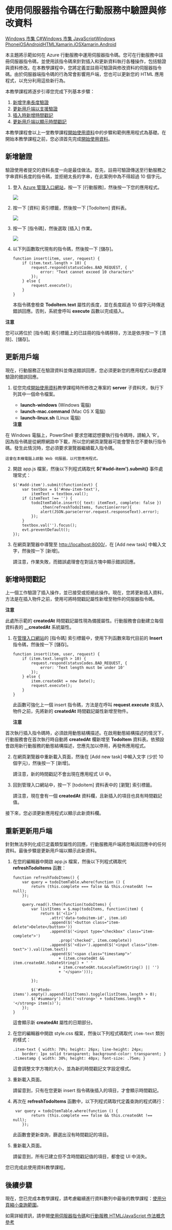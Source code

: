 <properties linkid="develop-mobile-tutorials-validate-modify-and-augment-data-html" urlDisplayName="Validate Data - HTML5" pageTitle="User server scripts to validate and modify data (HTML 5) | Mobile Dev Center" metaKeywords="" description="Learn how to validate and modify data sent using server scripts from your HTML app." metaCanonical="" services="" documentationCenter="Mobile" title="Validate and modify data in Mobile Services by using server scripts" authors="glenga" solutions="" manager="" editor="" />

<tags ms.service="mobile-services" ms.workload="mobile" ms.tgt_pltfrm="mobile-html" ms.devlang="javascript" ms.topic="article" ms.date="01/01/1900" ms.author="glenga" />

# 使用伺服器指令碼在行動服務中驗證與修改資料

<div class="dev-center-tutorial-selector sublanding"> 
<a href="/zh-tw/develop/mobile/tutorials/validate-modify-and-augment-data-dotnet" title="Windows 市集 C#">Windows 市集 C#</a><a href="/zh-tw/develop/mobile/tutorials/validate-modify-and-augment-data-js" title="Windows 市集 JavaScript">Windows 市集 JavaScript</a><a href="/zh-tw/develop/mobile/tutorials/validate-modify-and-augment-data-wp8" title="Windows Phone">Windows Phone</a><a href="/zh-tw/develop/mobile/tutorials/validate-modify-and-augment-data-ios" title="iOS">iOS</a><a href="/zh-tw/develop/mobile/tutorials/validate-modify-and-augment-data-android" title="Android">Android</a><a href="/zh-tw/develop/mobile/tutorials/validate-modify-and-augment-data-html" title="HTML" class="current">HTML</a><a href="/zh-tw/develop/mobile/tutorials/validate-modify-and-augment-data-xamarin-ios" title="Xamarin.iOS">Xamarin.iOS</a><a href="/zh-tw/develop/mobile/tutorials/validate-modify-and-augment-data-xamarin-android" title="Xamarin.Android" class="current">Xamarin.Android</a>
</div>

本主題將示範如何在 Azure 行動服務中運用伺服器指令碼。您可在行動服務中註冊伺服器指令碼，並使用該指令碼來針對插入和更新資料執行各種操作，包括驗證與資料修改。在本教學課程中，您將定義並註冊可驗證與修改資料的伺服器指令碼。由於伺服器端指令碼的行為常會影響用戶端，您也可以更新您的 HTML 應用程式，以充分利用這些新行為。

本教學課程將逐步引導您完成下列基本步驟：

1.  [新增字串長度驗證][新增字串長度驗證]
2.  [更新用戶端以支援驗證][更新用戶端以支援驗證]
3.  [插入時新增時間戳記][插入時新增時間戳記]
4.  [更新用戶端以顯示時間戳記][更新用戶端以顯示時間戳記]

本教學課程會以上一堂教學課程[開始使用資料][開始使用資料]中的步驟和範例應用程式為基礎。在開始本教學課程之前，您必須首先完成[開始使用資料][開始使用資料]。

## <a name="string-length-validation"></a>新增驗證

驗證使用者提交的資料長度一向是最佳做法。首先，註冊可驗證傳送至行動服務之字串資料長度的指令碼，並拒絕太長的字串，在此案例中為不得超過 10 個字元。

1.  登入 [Azure 管理入口網站][Azure 管理入口網站]，按一下 [行動服務]，然後按一下您的應用程式。

    ![][0]

2.  按一下 [資料] 索引標籤，然後按一下 [TodoItem] 資料表。

    ![][1]

3.  按一下 [指令碼]，然後選取 [插入] 作業。

    ![][2]

4.  以下列函數取代現有的指令碼，然後按一下 [儲存]。

        function insert(item, user, request) {
            if (item.text.length > 10) {
                request.respond(statusCodes.BAD_REQUEST, {
                    error: "Text cannot exceed 10 characters"
                });
            } else {
                request.execute();
            }
        }

    本指令碼會檢查 **TodoItem.text** 屬性的長度，並在長度超過 10 個字元時傳送錯誤回應。否則，系統會呼叫 **execute** 函數以完成插入。

    <div class="dev-callout"> 
<b>注意</b> 
<p>您可以將位於 [指令碼] 索引標籤上的已註冊的指令碼移除，方法是依序按一下 [清除]、[儲存]。</p></div>

## <a name="update-client-validation"></a>更新用戶端

現在，行動服務正在驗證資料並傳送錯誤回應，您必須更新您的應用程式以便處理驗證的錯誤回應。

1.  從您完成[開始使用資料][開始使用資料]教學課程時所修改之專案的 **server** 子資料夾，執行下列其中一個命令檔案。

    -   **launch-windows** (Windows 電腦)
    -   **launch-mac.command** (Mac OS X 電腦)
    -   **launch-linux.sh** (Linux 電腦)

    <div class="dev-callout"><b>注意</b>
<p>在 Windows 電腦上，PowerShell 要求您確認想要執行指令碼時，請輸入 'R'。因為指令碼是從網際網路中下載，所以您的網頁瀏覽器可能會警告您不要執行指令碼。發生此情況時，您必須要求瀏覽器繼續載入指令碼。</p>
</div>

    這會在本機電腦上啟動 Web 伺服器，以代管應用程式。

2.  開啟 app.js 檔案，然後以下列程式碼取代 **$('\#add-item').submit()** 事件處理常式：

        $('#add-item').submit(function(evt) {
            var textbox = $('#new-item-text'),
                itemText = textbox.val();
            if (itemText !== '') {
                todoItemTable.insert({ text: itemText, complete: false })
                    .then(refreshTodoItems, function(error){
                    alert(JSON.parse(error.request.responseText).error);
                });
            }
            textbox.val('').focus();
            evt.preventDefault();
        });

3.  在網頁瀏覽器中導覽至 <http://localhost:8000/>，在 [Add new task] 中輸入文字，然後按一下 [新增]。

    請注意，作業失敗，而錯誤處理會在對話方塊中顯示錯誤回應。

## <a name="add-timestamp"></a>新增時間戳記

上一個工作驗證了插入操作，並已接受或拒絕此操作。現在，您將更新插入資料，方法是在插入物件之前，使用可將時間戳記屬性新增至物件的伺服器指令碼。

<div class="dev-callout"><b>注意</b>
<p>此處所示範的 <b>createdAt</b> 時間戳記屬性現為備援屬性。行動服務會自動建立每個資料表的 <b>__createdAt</b> 系統屬性。</p>
</div>

1.  在[管理入口網站][Azure 管理入口網站]的 [指令碼] 索引標籤中，使用下列函數來取代目前的 **Insert** 指令碼，然後按一下 [儲存]。

        function insert(item, user, request) {
            if (item.text.length > 10) {
                request.respond(statusCodes.BAD_REQUEST, {
                    error: 'Text length must be under 10'
                });
            } else {
                item.createdAt = new Date();
                request.execute();
            }
        }

    此函數可強化上一個 insert 指令碼，方法是在呼叫 **request**.**execute** 來插入物件之前，先將新的 **createdAt** 時間戳記屬性新增至物件。

    <div class="dev-callout"><b>注意</b>
<p>首次執行插入指令碼時，必須啟用動態結構描述。在啟用動態結構描述的情況下，行動服務會在首次執行時自動將 <strong>createdAt</strong> 欄新增至 <strong>TodoItem</strong> 資料表。依預設會啟用新行動服務的動態結構描述，您應先加以停用，再發佈應用程式。</p>
</div>

2.  在網頁瀏覽器中重新載入頁面，然後在 [Add new task] 中輸入文字 (少於 10 個字元)，然後按一下 [新增]。

    請注意，新的時間戳記不會出現在應用程式 UI 中。

3.  回到管理入口網站中，按一下 [todoitem] 資料表中的 [瀏覽] 索引標籤。

    請注意，現在會有一個 **createdAt** 資料欄，且新插入的項目也具有時間戳記值。

接下來，您必須更新應用程式以顯示此新資料欄。

## <a name="update-client-timestamp"></a>重新更新用戶端

針對無法序列化成已定義類型屬性的回應，行動服務用戶端將忽略該回應中的任何資料。最後步驟是更新用戶端以顯示此新資料。

1.  在您的編輯器中開啟 app.js 檔案，然後以下列程式碼取代 **refreshTodoItems** 函數：

        function refreshTodoItems() {
            var query = todoItemTable.where(function () {
                return (this.complete === false && this.createdAt !== null);
            });

            query.read().then(function(todoItems) {
                var listItems = $.map(todoItems, function(item) {
                    return $('<li>')
                        .attr('data-todoitem-id', item.id)
                        .append($('<button class="item-delete">Delete</button>'))
                        .append($('<input type="checkbox" class="item-complete">')
                            .prop('checked', item.complete))
                        .append($('<div>').append($('<input class="item-text">').val(item.text))
                        .append($('<span class="timestamp">' 
                            + (item.createdAt && item.createdAt.toDateString() + ' '
                            + item.createdAt.toLocaleTimeString() || '') 
                            + '</span>')));

                });

                $('#todo-items').empty().append(listItems).toggle(listItems.length > 0);
                $('#summary').html('<strong>' + todoItems.length + '</strong> item(s)');
            });
        }

    這會顯示新 **createdAt** 屬性的日期部分。

2.  在您的編輯器中開啟 style.css 檔案，然後以下列程式碼取代 `item-text` 類別的樣式：

        .item-text { width: 70%; height: 26px; line-height: 24px; 
            border: 1px solid transparent; background-color: transparent; }
        .timestamp { width: 30%; height: 40px; font-size: .75em; }

    這會調整文字方塊的大小，並為新的時間戳記文字設定樣式。

3.  重新載入頁面。

    請留意到，只有在您更新 insert 指令碼後插入的項目，才會顯示時間戳記。

4.  再次在 **refreshTodoItems** 函數中，以下列程式碼取代定義查詢的程式碼行：

         var query = todoItemTable.where(function () {
                return (this.complete === false && this.createdAt !== null);
            });

    此函數會更新查詢，篩選出沒有時間戳記的項目。

5.  重新載入頁面。

    請留意到，所有已建立但不含時間戳記值的項目，都會從 UI 中消失。

您已完成此使用資料教學課程。

## <a name="next-steps"> </a>後續步驟

現在，您已完成本教學課程，請考慮繼續進行資料數列中最後的教學課程：[使用分頁縮小查詢範圍][使用分頁縮小查詢範圍]。

如需詳細資訊，請參閱[使用伺服器指令碼][使用伺服器指令碼]和[行動服務 HTML/JavaScript 作法概念參考][行動服務 HTML/JavaScript 作法概念參考]

 
 


  [新增字串長度驗證]: #string-length-validation
  [更新用戶端以支援驗證]: #update-client-validation
  [插入時新增時間戳記]: #add-timestamp
  [更新用戶端以顯示時間戳記]: #update-client-timestamp
  [開始使用資料]: /zh-tw/develop/mobile/tutorials/get-started-with-data-html
  [Azure 管理入口網站]: https://manage.windowsazure.com/
  [0]: ./media/mobile-services-html-validate-modify-data-server-scripts/mobile-services-selection.png
  [1]: ./media/mobile-services-html-validate-modify-data-server-scripts/mobile-portal-data-tables.png
  [2]: ./media/mobile-services-html-validate-modify-data-server-scripts/mobile-insert-script-users.png
  [使用分頁縮小查詢範圍]: /zh-tw/develop/mobile/tutorials/add-paging-to-data-html
  [使用伺服器指令碼]: /zh-tw/develop/mobile/how-to-guides/work-with-server-scripts
  [行動服務 HTML/JavaScript 作法概念參考]: /zh-tw/develop/mobile/how-to-guides/work-with-html-js-client

